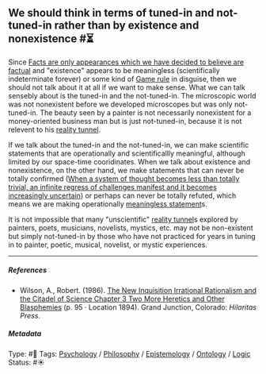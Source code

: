 ## We should think in terms of tuned-in and not-tuned-in rather than by existence and nonexistence  #⏳

Since [Facts are only appearances which we have decided to believe are factual](Facts%20are%20only%20appearances%20which%20we%20have%20decided%20to%20believe%20are%20factual.md) and "existence" appears to be meaningless (scientifically indeterminate forever) or some kind of [Game rule](Game%20rule.md) in disguise, then we should not talk about it at all if we want to make sense. What we can talk sensebly about is the tuned-in and the not-tuned-in. The microscopic world was not nonexistent before we developed microscopes but was only not-tuned-in. The beauty seen by a painter is not necessarily nonexistent for a money-oriented business man but is just not-tuned-in, because it is not relevent to his [reality tunnel](Reality%20tunnel.md). 

If we talk about the tuned-in and the not-tuned-in, we can make scientific statements that are operationally and scientificallly meaningful, although limited by our space-time cooridinates. When we talk about existence and nonexistence, on the other hand, we make statements that can never be totally confirmed ([When a system of thought becomes less than totally trivial, an infinite regress of challenges manifest and it becomes increasingly uncertain](When%20a%20system%20of%20thought%20becomes%20less%20than%20totally%20trivial,%20an%20infinite%20regress%20of%20challenges%20manifest%20and%20it%20becomes%20increasingly%20uncertain.md)) or perhaps can never be totally refuted, which means we are making operationally [meaningless statement](Meaningless%20statement.md)s. 

It is not impossible that many "unscientific" [reality tunnel](Reality%20tunnel.md)s explored by painters, poets, musicians, novelists, mystics, etc. may not be non-existent but simply not-tuned-in by those who have not practiced for years in tuning in to painter, poetic, musical, novelist, or mystic experiences. 

---

##### References

* Wilson, A., Robert. (1986). [The New Inquisition Irrational Rationalism and the Citadel of Science Chapter 3 Two More Heretics and Other Blasphemies](The%20New%20Inquisition%20Irrational%20Rationalism%20and%20the%20Citadel%20of%20Science%20Chapter%203%20Two%20More%20Heretics%20and%20Other%20Blasphemies.md) (p. 95 · Location 1894). Grand Junction, Colorado: *Hilaritas Press*.

##### Metadata

Type: #🔴 
Tags: [Psychology](Psychology.md) / [Philosophy](Philosophy.md) / [Epistemology](Epistemology.md) / [Ontology](Ontology.md) / [Logic](Logic.md)
Status: #☀️ 
